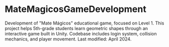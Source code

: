 # MateMagicosGameDevelopment
Development of "Mate Mágicos" educational game, focused on Level 1. This project helps 5th-grade students learn geometric shapes through an interactive game built in Unity. Codebase includes login system, collision mechanics, and player movement. Last modified: April 2024.
